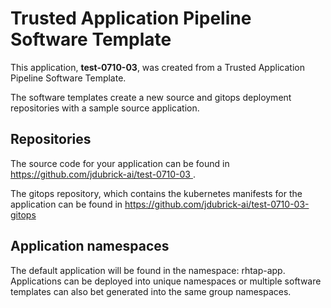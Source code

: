 # Trusted Application Pipeline Software Template

This application, **test-0710-03**, was created from a Trusted Application Pipeline Software Template.

The software templates create a new source and gitops deployment repositories with a sample source application. 

## Repositories

The source code for your application can be found in [https://github.com/jdubrick-ai/test-0710-03 ](https://github.com/jdubrick-ai/test-0710-03 ).
 
The gitops repository, which contains the kubernetes manifests for the application can be found in 
[https://github.com/jdubrick-ai/test-0710-03-gitops ](https://github.com/jdubrick-ai/test-0710-03-gitops ) 

## Application namespaces 

The default application will be found in the namespace: rhtap-app. Applications can be deployed into unique namespaces or multiple software templates can also bet generated into the same group namespaces.  